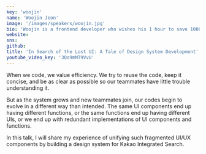 ```yaml
---
key: 'woojin'
name: 'Woojin Jeon'
image: '/images/speakers/woojin.jpg'
bio: 'Woojin is a frontend developer who wishes his 1 hour to save 10000 hours of others. He works at Kakao Enterprise on front-end development for an integrated search engine. He strives for brevity and concision in his code.'
website:
sns:
github:
title: 'In Search of the Lost UI: A Tale of Design System Development'
youtube_video_key: '3Qo9mMT9VvU'
---
```


When we code, we value efficiency. We try to reuse the code, keep it concise, and be as clear as possible so our teammates have little trouble understanding it.

But as the system grows and new teammates join, our codes begin to evolve in a different way than intended. The same UI components end up having different functions, or the same functions end up having different UIs, or we end up with redundant implementations of UI components and functions.

In this talk, I will share my experience of unifying such fragmented UI/UX components by building a design system for Kakao Integrated Search.
